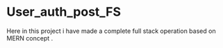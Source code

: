 # User_auth_post_FS
Here in this project i have made a complete full stack operation based on MERN concept .

